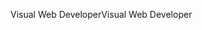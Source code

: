 <span data-ttu-id="c863b-101">Visual Web Developer</span><span class="sxs-lookup"><span data-stu-id="c863b-101">Visual Web Developer</span></span>